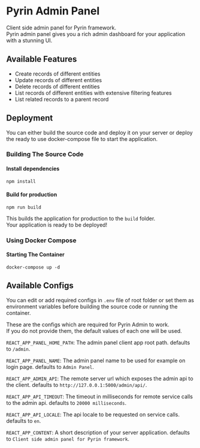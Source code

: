 # Pyrin Admin Panel

Client side admin panel for Pyrin framework.\
Pyrin admin panel gives you a rich admin dashboard for your application with a stunning UI.

## Available Features

* Create records of different entities
* Update records of different entities
* Delete records of different entities
* List records of different entities with extensive filtering features
* List related records to a parent record

## Deployment

You can either build the source code and deploy it on your server or deploy the ready to use docker-compose file to start the application.

### Building The Source Code

#### Install dependencies
`npm install`

#### Build for production
`npm run build`

This builds the application for production to the `build` folder.\
Your application is ready to be deployed!

### Using Docker Compose

#### Starting The Container
`docker-compose up -d`

## Available Configs

You can edit or add required configs in `.env` file of root folder or set them as environment variables
before building the source code or running the container.

These are the configs which are required for Pyrin Admin to work.\
If you do not provide them, the default values of each one will be used.

`REACT_APP_PANEL_HOME_PATH`: The admin panel client app root path. defaults to `/admin`.

`REACT_APP_PANEL_NAME`: The admin panel name to be used for example on login page. defaults to `Admin Panel`.

`REACT_APP_ADMIN_API`: The remote server url which exposes the admin api to the client. defaults to `http://127.0.0.1:5000/admin/api/`.

`REACT_APP_API_TIMEOUT`: The timeout in milliseconds for remote service calls to the admin api. defaults to `20000 milliseconds`.

`REACT_APP_API_LOCALE`: The api locale to be requested on service calls. defaults to `en`.

`REACT_APP_CONTENT`: A short description of your server application. defaults to `Client side admin panel for Pyrin framework`.
